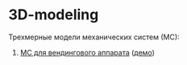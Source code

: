 # 3D-modeling
Трехмерные модели механических систем (МС):
1. <a target="_blank" href="https://github.com/goshanoob/3D-modeling/tree/master/%D0%92%D0%B5%D0%BD%D0%B4%D0%B8%D0%BD%D0%B3%D0%BE%D0%B2%D1%8B%D0%B9%20%D0%B0%D0%BF%D0%BF%D0%B0%D1%80%D0%B0%D1%82">МС для вендингового аппарата</a> (<a tagret="_blank" href="http://goshanoob.eu5.org/3D-modeling/%D0%92%D0%B5%D0%BD%D0%B4%D0%B8%D0%BD%D0%B3%D0%BE%D0%B2%D1%8B%D0%B9%20%D0%B0%D0%BF%D0%BF%D0%B0%D1%80%D0%B0%D1%82/%D0%BE%D0%BF%D0%B8%D1%81%D0%B0%D0%BD%D0%B8%D0%B5%20%D0%BC%D0%BE%D0%B4%D0%B5%D0%BB%D0%B5%D0%B9.html">демо</a>)




